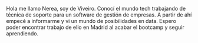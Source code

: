 Hola me llamo Nerea, soy de Viveiro. 
Conocí el mundo tech trabajando de técnica de soporte para un software de gestión de empresas.
A partir de ahí empecé a informarme y vi un mundo de posibilidades en data.
Espero poder encontrar trabajo de ello en Madrid al acabar el bootcamp
y seguir aprendiendo.
